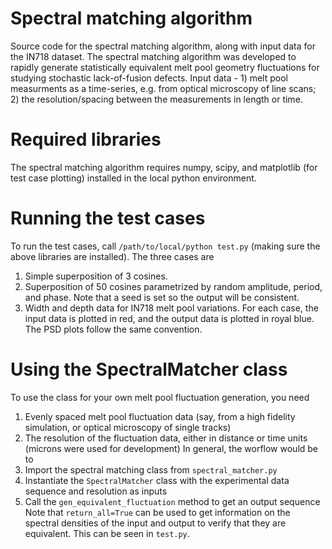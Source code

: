 # Spectral matching algorithm
 Source code for the spectral matching algorithm, along with input data for the IN718 dataset.
 The spectral matching algorithm was developed to rapidly generate statistically equivalent melt pool geometry fluctuations for studying stochastic lack-of-fusion defects.
 Input data - 1) melt pool measurments as a time-series, e.g. from optical microscopy of line scans; 2) the resolution/spacing between the measurements in length or time.

# Required libraries
 The spectral matching algorithm requires numpy, scipy, and matplotlib (for test case plotting) installed in the local python environment.

# Running the test cases
 To run the test cases, call `/path/to/local/python test.py` (making sure the above libraries are installed). The three cases are
 1. Simple superposition of 3 cosines.
 2. Superposition of 50 cosines parametrized by random amplitude, period, and phase. Note that a seed is set so the output will be consistent.
 3. Width and depth data for IN718 melt pool variations.
 For each case, the input data is plotted in red, and the output data is plotted in royal blue. The PSD plots follow the same convention.

# Using the SpectralMatcher class
 To use the class for your own melt pool fluctuation generation, you need 
 1. Evenly spaced melt pool fluctuation data (say, from a high fidelity simulation, or optical microscopy of single tracks)
 2. The resolution of the fluctuation data, either in distance or time units (microns were used for development)
 In general, the worflow would be to
1. Import the spectral matching class from `spectral_matcher.py`
2. Instantiate the `SpectralMatcher` class with the experimental data sequence and resolution as inputs
3. Call the `gen_equivalent_fluctuation` method to get an output sequence
   Note that `return_all=True` can be used to get information on the spectral densities of the input and output to verify that they are equivalent. This can be seen in `test.py`.
